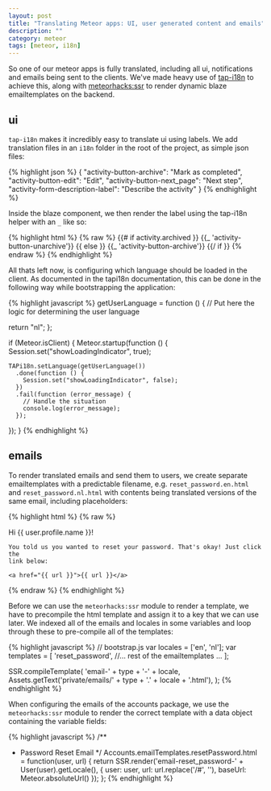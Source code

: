 ```yaml
---
layout: post
title: "Translating Meteor apps: UI, user generated content and emails"
description: ""
category: meteor
tags: [meteor, i18n]
---
```



So one of our meteor apps is fully translated, including all ui, notifications and emails being sent to the clients. We've made heavy use of [tap-i18n](https://github.com/TAPevents/tap-i18n) to achieve this, along with [meteorhacks:ssr](https://atmospherejs.com/meteorhacks/ssr) to render dynamic blaze emailtemplates on the backend. 

## ui

`tap-i18n` makes it incredibly easy to translate ui using labels. We add translation files in an `i18n` folder in the root of the project, as simple json files:

{% highlight json %}
{
  "activity-button-archive": "Mark as completed",
  "activity-button-edit": "Edit",
  "activity-button-next_page": "Next step",
  "activity-form-description-label": "Describe the activity"
}
{% endhighlight %}

Inside the blaze component, we then render the label using the tap-i18n helper with an `_` like so:

{% highlight html %}
{% raw %}
{{# if activity.archived }}
    <a class="pu-button" data-activity-unarchive>{{_ 'activity-button-unarchive'}}</a>
{{ else }}
    <a class="pu-button" data-activity-archive>{{_ 'activity-button-archive'}}</a>
{{/ if }}
{% endraw %}
{% endhighlight %}

All thats left now, is configuring which language should be loaded in the client. As documented in the tapi18n documentation, this can be done in the following way while bootstrapping the application:

{% highlight javascript %}
getUserLanguage = function () {
  // Put here the logic for determining the user language

  return "nl";
};

if (Meteor.isClient) {
  Meteor.startup(function () {
    Session.set("showLoadingIndicator", true);

    TAPi18n.setLanguage(getUserLanguage())
      .done(function () {
        Session.set("showLoadingIndicator", false);
      })
      .fail(function (error_message) {
        // Handle the situation
        console.log(error_message);
      });
  });
}
{% endhighlight %}

## emails

To render translated emails and send them to users, we create separate emailtemplates with a predictable filename, e.g. `reset_password.en.html` and `reset_password.nl.html` with contents being translated versions of the same email, including placeholders:

{% highlight html %}
{% raw %}
<!-- private/emails/reset_password.en.html -->
<p>
    Hi {{ user.profile.name }}!

    You told us you wanted to reset your password. That's okay! Just click the
    link below:

    <a href="{{ url }}">{{ url }}</a>
</p>
{% endraw %}
{% endhighlight %}

Before we can use the `meteorhacks:ssr` module to render a template, we have to precompile the html template and assign it to a key that we can use later. We indexed all of the emails and locales in some variables and loop through these to pre-compile all of the templates:

{% highlight javascript %}
// bootstrap.js
var locales = ['en', 'nl'];
var templates = [
    'reset_password',
    //... rest of the emailtemplates ...
];

SSR.compileTemplate(
    'email-' + type + '-' + locale,
    Assets.getText('private/emails/' + type + '.' + locale + '.html'),
);
{% endhighlight %}

When configuring the emails of the accounts package, we use the `meteorhacks:ssr` module to render the correct template with a data object containing the variable fields:

{% highlight javascript %}
/**
 * Password Reset Email
 */
Accounts.emailTemplates.resetPassword.html = function(user, url) {
    return SSR.render('email-reset_password-' + User(user).getLocale(), {
        user: user,
        url: url.replace('/#', ''),
        baseUrl: Meteor.absoluteUrl()
    });
};
{% endhighlight %}

